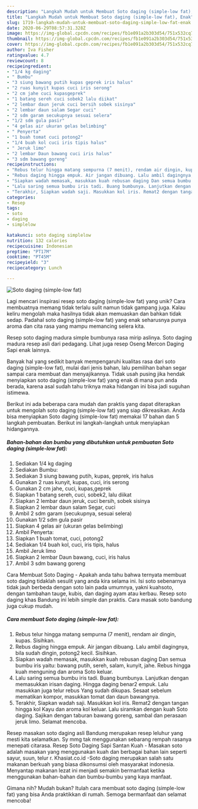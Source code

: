 ```yaml
---
description: "Langkah Mudah untuk Membuat Soto daging (simple-low fat), Enak"
title: "Langkah Mudah untuk Membuat Soto daging (simple-low fat), Enak"
slug: 1719-langkah-mudah-untuk-membuat-soto-daging-simple-low-fat-enak
date: 2020-06-29T08:57:31.328Z
image: https://img-global.cpcdn.com/recipes/fb1e091a2b303d54/751x532cq70/soto-daging-simple-low-fat-foto-resep-utama.jpg
thumbnail: https://img-global.cpcdn.com/recipes/fb1e091a2b303d54/751x532cq70/soto-daging-simple-low-fat-foto-resep-utama.jpg
cover: https://img-global.cpcdn.com/recipes/fb1e091a2b303d54/751x532cq70/soto-daging-simple-low-fat-foto-resep-utama.jpg
author: Iva Fisher
ratingvalue: 4.7
reviewcount: 8
recipeingredient:
- "1/4 kg daging"
- " Bumbu"
- "3 siung bawang putih kupas geprek iris halus"
- "2 ruas kunyit kupas cuci iris serong"
- "2 cm jahe cuci kupasgeprek"
- "1 batang sereh cuci sobek2 lalu diikat"
- "2 lembar daun jeruk cuci bersih sobek sisinya"
- "2 lembar daun salam Segar cuci"
- "2 sdm garam secukupnya sesuai selera"
- "1/2 sdm gula pasir"
- "4 gelas air ukuran gelas belimbing"
- " Penyerta"
- "1 buah tomat cuci potong2"
- "1/4 buah kol cuci iris tipis halus"
- " Jeruk limo"
- "2 lembar Daun bawang cuci iris halus"
- "3 sdm bawang goreng"
recipeinstructions:
- "Rebus telur hingga matang sempurna (7 menit), rendam air dingin, kupas. Sisihkan."
- "Rebus daging hingga empuk. Air jangan dibuang. Lalu ambil dagingnya, bila sudah dingin, potong2 kecil. Sisihkan."
- "Siapkan wadah memasak, masukkan kuah rebusan daging Dan semua bumbu iris yaitu: bawang putih, sereh, salam, kunyit, jahe. Rebus hingga kuah menguning dan aroma Soto keluar."
- "Lalu saring semua bumbu iris tadi. Buang bumbunya. Lanjutkan dengan memasukkan irisan daging. Hingga daging benar2 empuk. Lalu masukkan juga telur rebus Yang sudah dikupas. Sesaat sebelum mematikan kompor, masukkan tomat dan daun bawangnya."
- "Terakhir, Siapkan wadah saji. Masukkan kol iris. Remat2 dengan tangan hingga kol Kayu dan aroma kol keluar. Lalu siramkan dengan kuah Soto daging. Sajikan dengan taburan bawang goreng, sambal dan perasaan jeruk limo. Selamat mencoba."
categories:
- Resep
tags:
- soto
- daging
- simplelow

katakunci: soto daging simplelow 
nutrition: 132 calories
recipecuisine: Indonesian
preptime: "PT17M"
cooktime: "PT45M"
recipeyield: "3"
recipecategory: Lunch

---
```



![Soto daging (simple-low fat)](https://img-global.cpcdn.com/recipes/fb1e091a2b303d54/751x532cq70/soto-daging-simple-low-fat-foto-resep-utama.jpg)

Lagi mencari inspirasi resep soto daging (simple-low fat) yang unik? Cara membuatnya memang tidak terlalu sulit namun tidak gampang juga. Kalau keliru mengolah maka hasilnya tidak akan memuaskan dan bahkan tidak sedap. Padahal soto daging (simple-low fat) yang enak seharusnya punya aroma dan cita rasa yang mampu memancing selera kita.

Resep soto daging madura simple bumbunya rasa mirip aslinya. Soto daging madura resep asli dari pedagang. Lihat juga resep Oseng Mercon Daging Sapi enak lainnya.

Banyak hal yang sedikit banyak mempengaruhi kualitas rasa dari soto daging (simple-low fat), mulai dari jenis bahan, lalu pemilihan bahan segar sampai cara membuat dan menyajikannya. Tidak usah pusing jika hendak menyiapkan soto daging (simple-low fat) yang enak di mana pun anda berada, karena asal sudah tahu triknya maka hidangan ini bisa jadi suguhan istimewa.


Berikut ini ada beberapa cara mudah dan praktis yang dapat diterapkan untuk mengolah soto daging (simple-low fat) yang siap dikreasikan. Anda bisa menyiapkan Soto daging (simple-low fat) memakai 17 bahan dan 5 langkah pembuatan. Berikut ini langkah-langkah untuk menyiapkan hidangannya.

<!--inarticleads1-->

##### Bahan-bahan dan bumbu yang dibutuhkan untuk pembuatan Soto daging (simple-low fat):

1. Sediakan 1/4 kg daging
1. Sediakan  Bumbu:
1. Sediakan 3 siung bawang putih, kupas, geprek, iris halus
1. Gunakan 2 ruas kunyit, kupas, cuci, iris serong
1. Gunakan 2 cm jahe, cuci, kupas,geprek
1. Siapkan 1 batang sereh, cuci, sobek2, lalu diikat
1. Siapkan 2 lembar daun jeruk, cuci bersih, sobek sisinya
1. Siapkan 2 lembar daun salam Segar, cuci
1. Ambil 2 sdm garam (secukupnya, sesuai selera)
1. Gunakan 1/2 sdm gula pasir
1. Siapkan 4 gelas air (ukuran gelas belimbing)
1. Ambil  Penyerta:
1. Siapkan 1 buah tomat, cuci, potong2
1. Sediakan 1/4 buah kol, cuci, iris tipis, halus
1. Ambil  Jeruk limo
1. Siapkan 2 lembar Daun bawang, cuci, iris halus
1. Ambil 3 sdm bawang goreng


Cara Membuat Soto Daging - Apakah anda tahu bahwa ternyata membuat soto daging tidaklah sesulit yang anda kira selama ini. Isi soto sebenarnya tidak jauh berbeda dengan soto lain pada umumnya, yakni kuahsoto, dengan tambahan tauge, kubis, dan daging ayam atau kerbau. Resep soto daging khas Bandung ini lebih simple dan praktis. Cara masak soto bandung juga cukup mudah. 

<!--inarticleads2-->

##### Cara membuat Soto daging (simple-low fat):

1. Rebus telur hingga matang sempurna (7 menit), rendam air dingin, kupas. Sisihkan.
1. Rebus daging hingga empuk. Air jangan dibuang. Lalu ambil dagingnya, bila sudah dingin, potong2 kecil. Sisihkan.
1. Siapkan wadah memasak, masukkan kuah rebusan daging Dan semua bumbu iris yaitu: bawang putih, sereh, salam, kunyit, jahe. Rebus hingga kuah menguning dan aroma Soto keluar.
1. Lalu saring semua bumbu iris tadi. Buang bumbunya. Lanjutkan dengan memasukkan irisan daging. Hingga daging benar2 empuk. Lalu masukkan juga telur rebus Yang sudah dikupas. Sesaat sebelum mematikan kompor, masukkan tomat dan daun bawangnya.
1. Terakhir, Siapkan wadah saji. Masukkan kol iris. Remat2 dengan tangan hingga kol Kayu dan aroma kol keluar. Lalu siramkan dengan kuah Soto daging. Sajikan dengan taburan bawang goreng, sambal dan perasaan jeruk limo. Selamat mencoba.


Resep masakan soto daging asli Bandung merupakan resep leluhur yang mesti kita selamatkan. Sy mmg tak menggunakan sebarang rempah rasanya menepati citarasa. Resep Soto Daging Sapi Santan Kuah - Masakan soto adalah masakan yang menggunakan kuah dan berbagai bahan lain seperti sayur, suun, telur r. Khasiat.co.id -Soto daging merupakan salah satu makanan berkuah yang biasa dikonsumsi oleh masyarakat indonesia. Menyantap makanan lezat ini menjadi semakin bermanfaat ketika menggunakan bahan-bahan dan bumbu-bumbu yang kaya manfaat. 

Gimana nih? Mudah bukan? Itulah cara membuat soto daging (simple-low fat) yang bisa Anda praktikkan di rumah. Semoga bermanfaat dan selamat mencoba!
